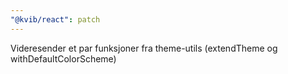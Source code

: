 ```yaml
---
"@kvib/react": patch
---
```


Videresender et par funksjoner fra theme-utils (extendTheme og withDefaultColorScheme)
